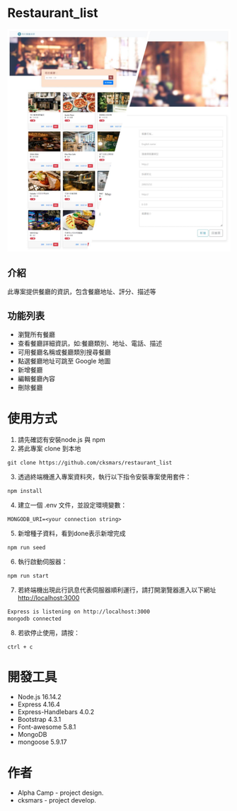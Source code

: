 # Restaurant_list
![Index page about Restaurant List](https://github.com/cksmars/restaurant_list/blob/main/restaurant_list2.png)

## 介紹
此專案提供餐廳的資訊，包含餐廳地址、評分、描述等

## 功能列表
- 瀏覽所有餐廳
- 查看餐廳詳細資訊，如:餐廳類別、地址、電話、描述
- 可用餐廳名稱或餐廳類別搜尋餐廳
- 點選餐廳地址可跳至 Google 地圖
- 新增餐廳
- 編輯餐廳內容
- 刪除餐廳


# 使用方式
1. 請先確認有安裝node.js 與 npm
2. 將此專案 clone 到本地
```
git clone https://github.com/cksmars/restaurant_list
```
3. 透過終端機進入專案資料夾，執行以下指令安裝專案使用套件：
```
npm install
```
4. 建立一個 .env 文件，並設定環境變數：
```
MONGODB_URI=<your connection string>
```
5. 新增種子資料，看到done表示新增完成
```
npm run seed
```
6. 執行啟動伺服器：
```
npm run start
```
7. 若終端機出現此行訊息代表伺服器順利運行，請打開瀏覽器進入以下網址<http://localhost:3000>
```
Express is listening on http://localhost:3000
mongodb connected
```
8. 若欲停止使用，請按：
```
ctrl + c
```

# 開發工具
- Node.js 16.14.2
- Express 4.16.4
- Express-Handlebars 4.0.2
- Bootstrap 4.3.1
- Font-awesome 5.8.1
- MongoDB
- mongoose 5.9.17

# 作者
- Alpha Camp - project design.
- cksmars - project develop.